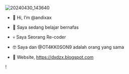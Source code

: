![20240430_143640](https://github.com/andixax/andixax/assets/168948944/70811d89-9d13-44a9-838b-978df8a8d2f7)

- 👋 Hi, I’m @andixax
- 🌱 Saya sedang belajar bernafas
- 💀 Saya Seorang Re-coder
- 🤓 Saya dan @OT4KK0SON9 adalah orang yang sama

- 🤯 Website, https://dxdzx.blogspot.com

! 
<!---
andixax/andixax is a ✨ special ✨ repository because its `README.md` (this file) appears on your GitHub profile.
You can click the Preview link to take a look at your changes.
--->
